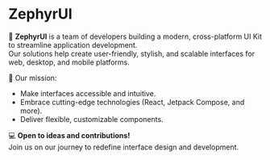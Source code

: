 # ZephyrUI

🚀 **ZephyrUI** is a team of developers building a modern, cross-platform UI Kit to streamline application development.  
Our solutions help create user-friendly, stylish, and scalable interfaces for web, desktop, and mobile platforms.

🌟 Our mission:
- Make interfaces accessible and intuitive.
- Embrace cutting-edge technologies (React, Jetpack Compose, and more).
- Deliver flexible, customizable components.

💻 **Open to ideas and contributions!**  
Join us on our journey to redefine interface design and development.
